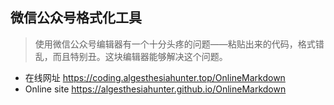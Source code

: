 
## 微信公众号格式化工具

> 使用微信公众号编辑器有一个十分头疼的问题——粘贴出来的代码，格式错乱，而且特别丑。这块编辑器能够解决这个问题。

- 在线网址 https://coding.algesthesiahunter.top/OnlineMarkdown
- Online site https://algesthesiahunter.github.io/OnlineMarkdown